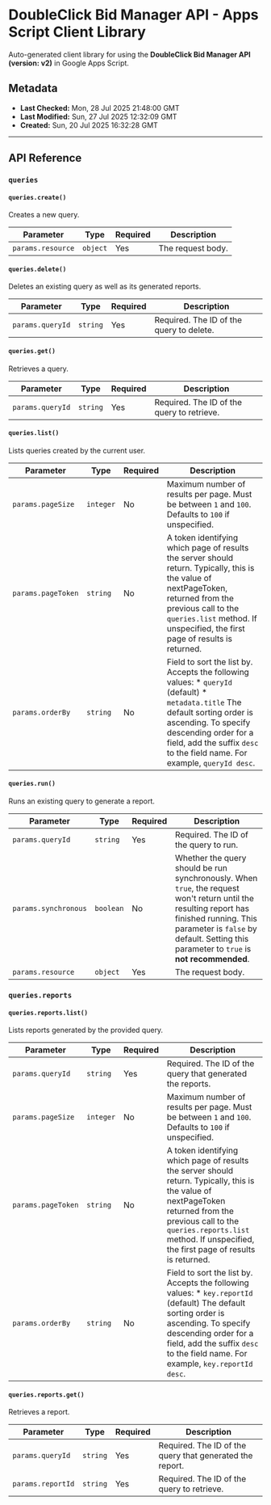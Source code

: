 # DoubleClick Bid Manager API - Apps Script Client Library

Auto-generated client library for using the **DoubleClick Bid Manager API (version: v2)** in Google Apps Script.

## Metadata

- **Last Checked:** Mon, 28 Jul 2025 21:48:00 GMT
- **Last Modified:** Sun, 27 Jul 2025 12:32:09 GMT
- **Created:** Sun, 20 Jul 2025 16:32:28 GMT



---

## API Reference

### `queries`

#### `queries.create()`

Creates a new query.

| Parameter | Type | Required | Description |
|---|---|---|---|
| `params.resource` | `object` | Yes | The request body. |

#### `queries.delete()`

Deletes an existing query as well as its generated reports.

| Parameter | Type | Required | Description |
|---|---|---|---|
| `params.queryId` | `string` | Yes | Required. The ID of the query to delete. |

#### `queries.get()`

Retrieves a query.

| Parameter | Type | Required | Description |
|---|---|---|---|
| `params.queryId` | `string` | Yes | Required. The ID of the query to retrieve. |

#### `queries.list()`

Lists queries created by the current user.

| Parameter | Type | Required | Description |
|---|---|---|---|
| `params.pageSize` | `integer` | No | Maximum number of results per page. Must be between `1` and `100`. Defaults to `100` if unspecified. |
| `params.pageToken` | `string` | No | A token identifying which page of results the server should return. Typically, this is the value of nextPageToken, returned from the previous call to the `queries.list` method. If unspecified, the first page of results is returned. |
| `params.orderBy` | `string` | No | Field to sort the list by. Accepts the following values: * `queryId` (default) * `metadata.title` The default sorting order is ascending. To specify descending order for a field, add the suffix `desc` to the field name. For example, `queryId desc`. |

#### `queries.run()`

Runs an existing query to generate a report.

| Parameter | Type | Required | Description |
|---|---|---|---|
| `params.queryId` | `string` | Yes | Required. The ID of the query to run. |
| `params.synchronous` | `boolean` | No | Whether the query should be run synchronously. When `true`, the request won't return until the resulting report has finished running. This parameter is `false` by default. Setting this parameter to `true` is **not recommended**. |
| `params.resource` | `object` | Yes | The request body. |

### `queries.reports`

#### `queries.reports.list()`

Lists reports generated by the provided query.

| Parameter | Type | Required | Description |
|---|---|---|---|
| `params.queryId` | `string` | Yes | Required. The ID of the query that generated the reports. |
| `params.pageSize` | `integer` | No | Maximum number of results per page. Must be between `1` and `100`. Defaults to `100` if unspecified. |
| `params.pageToken` | `string` | No | A token identifying which page of results the server should return. Typically, this is the value of nextPageToken returned from the previous call to the `queries.reports.list` method. If unspecified, the first page of results is returned. |
| `params.orderBy` | `string` | No | Field to sort the list by. Accepts the following values: * `key.reportId` (default) The default sorting order is ascending. To specify descending order for a field, add the suffix `desc` to the field name. For example, `key.reportId desc`. |

#### `queries.reports.get()`

Retrieves a report.

| Parameter | Type | Required | Description |
|---|---|---|---|
| `params.queryId` | `string` | Yes | Required. The ID of the query that generated the report. |
| `params.reportId` | `string` | Yes | Required. The ID of the query to retrieve. |